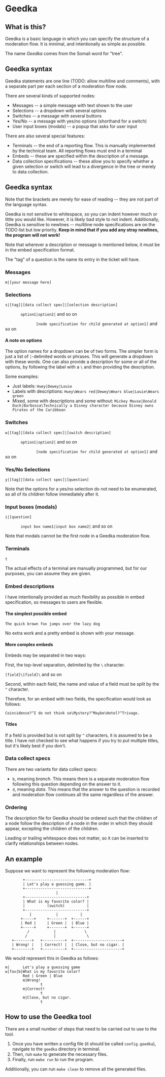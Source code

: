 # Geedka

## What is this?

Geedka is a basic language in which you can specify the structure of a moderation flow.
It is minimal, and intentionally as simple as possible.

The name *Geedka* comes from the Somali word for "tree".

## Geedka syntax

Geedka statements are one line (TODO: allow multiline and comments),
with a separate part per each section of a moderation flow node.

There are several kinds of supported nodes:

* Messages -- a simple message with text shown to the user
* Selections -- a dropdown with several options
* Switches -- a message with several buttons
* Yes/No -- a message with yes/no options (shorthand for a switch)
* User input boxes (modals) -- a popup that asks for user input

There are also several special features:
* Terminals -- the end of a reporting flow.
        This is manually implemented by the technical team.
        All reporting flows must end in a terminal
* Embeds -- these are specified within the description of a message.
* Data collection specifications --
        these allow you to specify whether a given selection or switch will lead to a divergence in the tree or merely to data collection.

## Geedka syntax

Note that the brackets are merely for ease of reading
-- they are not part of the language syntax.

Geedka is not sensitive to whitespace,
so you can indent however much or little you would like.
However, it is likely bad style to not indent.
Additionally, Geedka is sensitive to newlines --
multiline node specifications are on the TODO list but low priority.
**Keep in mind that if you add any stray newlines, the program will not work!**

Note that wherever a description or message is mentioned below,
it must be in the embed specification format.

The "tag" of a question is the name its entry in the ticket will have.

### Messages
`m|[your message here]`

### Selections
`s|[tag]|[data collect spec]|[selection description]`

`       option1|option2|` and so on

`               [node specification for child generated at option1] `
and so on

#### A note on options

The option names for a dropdown can be of two forms.
The simpler form is just a list of `|`-delimited words or phrases.
This will generate a dropdown with these words.
One can also provide a description for some or all of the options,
by following the label with a `\` and then providing the description.

Some examples:
* Just labels: `Huey|Dewey|Louie`
* Labels with descriptions: `Huey\Wears red|Dewey\Wears blue|Louie\Wears green`
* Mixed, some with descriptions and some without: `Mickey Mouse|Donald Duck|Barbossa\Technically a Disney character because Disney owns Pirates of the Caribbean`

### Switches
`w|[tag]|[data collect spec]|[switch description]`

`       option1|option2|` and so on

`               [node specification for child generated at option1] `
and so on


### Yes/No Selections
`y|[tag]|[data collect spec]|[question]`

Note that the options for a yes/no selection do not need to be enumerated,
so all of its children follow immediately after it.

### Input boxes (modals)
`i|[question]`

`       input box name1|input box name2|` and so on

Note that modals cannot be the first node in a Geedka moderation flow.

### Terminals
`t`

The actual effects of a terminal are manually programmed,
but for our purposes, you can assume they are given.

### Embed descriptions
I have intentionally provided as much flexibility as possible in embed specification,
so messages to users are flexible.

#### The simplest possible embed
`The quick brown fox jumps over the lazy dog`

No extra work and a pretty embed is shown with your message.

#### More complex embeds

Embeds may be separated in two ways:

First, the top-level separation, delimited by the `\` character.

`[field]\[field]\` and so on

Second, within each field, the name and value of a field must be split by the `^` character.

Therefore, for an embed with two fields, the specification would look as follows:

`Coincidence?^I do not think so\Mystery?^Maybe\Hotel?^Trivago.`

#### Titles

If a field is provided but is not split by `^` characters,
it is assumed to be a title. I have not checked to see what happens if you try to put multiple titles, but it's likely best if you don't.

### Data collect specs
There are two variants for data collect specs:
* `b`, meaning *branch*. This means there is a separate moderation flow following this question depending on the answer to it.
* `d`, meaning *data*. This means that the answer to the question is recorded and moderation flow continues all the same regardless of the answer.

### Ordering
The description file for Geedka should be ordered such that the children of a node
follow the description of a node in the order in which they should appear,
excepting the children of the children.

Leading or trailing whitespace does not matter, so it can be inserted to clarify relationships between nodes.

## An example

Suppose we want to represent the following moderation flow:

```
        +-----------------------------+
        | Let's play a guessing game. |
        +-----------------------------+
                       |
        +----------------------------+
        | What is my favorite color? |
        |          (switch)          |
        +----------------------------+
           |           |          |
       +-----+     +-------+  +------+
       | Red |     | Green |  | Blue |
       +-----+     +-------+  +------+
          /           |             \
         /            |              \
   +--------+   +----------+  +----------------------+
   | Wrong! |   | Correct! |  | Close, but no cigar. |
   +--------+   +----------+  +----------------------+
```

We would represent this in Geedka as follows:

```
m|      Let's play a guessing game
w|fav|b|What is my favorite color?
        Red | Green | Blue
        m|Wrong!
                t
        m|Correct!
                t
        m|Close, but no cigar.
                t
```

## How to use the Geedka tool

There are a small number of steps
that need to be carried out to use to the tool.
1. Once you have written a config file (it should be called `config.geedka`),
navigate to the `geedka` directory in terminal.
2. Then, run `make` to generate the necessary files.
3. Finally, run `make run` to run the program.

Additionally, you can run `make clean` to remove all the generated files.

